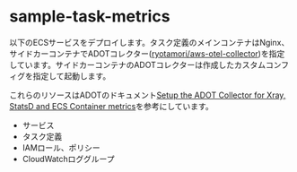 # sample-task-metrics

以下のECSサービスをデプロイします。タスク定義のメインコンテナはNginx、サイドカーコンテナでADOTコレクター([ryotamori/aws-otel-collector](https://hub.docker.com/repository/docker/ryotamori/aws-otel-collector))を指定しています。サイドカーコンテナのADOTコレクターは作成したカスタムコンフィグを指定して起動します。

これらのリソースはADOTのドキュメント[Setup the ADOT Collector for Xray, StatsD and ECS Container metrics](https://aws-otel.github.io/docs/setup/ecs#2-setup-the-adot-collector-for-xray-statsd-and-ecs-container-metrics)を参考にしています。

- サービス
- タスク定義
- IAMロール、ポリシー
- CloudWatchロググループ
